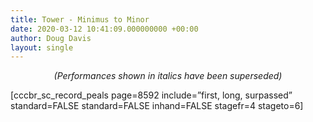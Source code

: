 ```yaml
---
title: Tower - Minimus to Minor
date: 2020-03-12 10:41:09.000000000 +00:00
author: Doug Davis
layout: single
---
```

<p style="text-align: center;">
  <em>(Performances shown in italics have been superseded)</em>
</p>

[cccbr\_sc\_record_peals page=8592 include=&#8221;first, long, surpassed&#8221; standard=FALSE standard=FALSE inhand=FALSE stagefr=4 stageto=6]
